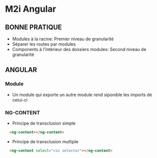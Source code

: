 # M2i Angular

## BONNE PRATIQUE
- Modules à la racine: Premier niveau de granularité
- Séparer les routes par modules
- Components à l'intérieur des dossiers modules: Second niveau de granularité

## ANGULAR
  ### **Module**
  - Un module qui exporte un autre module rend siponible les imports de celui-ci

  ### NG-CONTENT
  - Principe de transclusion simple
  ```html
    <ng-content></ng-content>
  ```
  - Principe de transclusion multiple
  ```html
    <ng-content select="css selector"></ng-content>
  ```
